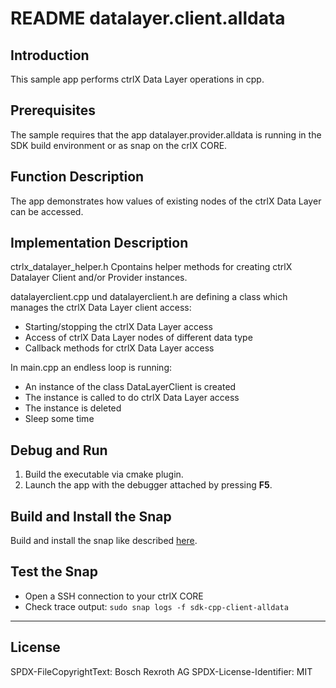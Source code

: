 # README datalayer.client.alldata

## Introduction

This sample app performs ctrlX Data Layer operations in cpp.

## Prerequisites

The sample requires that the app datalayer.provider.alldata is running in the SDK build environment or as snap on the crlX CORE.

## Function Description

The app demonstrates how values of existing nodes of the ctrlX Data Layer can be accessed.

## Implementation Description

ctrlx_datalayer_helper.h Cpontains helper methods for creating ctrlX Datalayer Client and/or Provider instances.

datalayerclient.cpp und datalayerclient.h are defining a class which manages the ctrlX Data Layer client access:

* Starting/stopping the ctrlX Data Layer access
* Access of ctrlX Data Layer nodes of different data type
* Callback methods for ctrlX Data Layer access


In main.cpp an endless loop is running:

* An instance of the class DataLayerClient is created
* The instance is called to do ctrlX Data Layer access
* The instance is deleted
* Sleep some time

## Debug and Run

1. Build the executable via cmake plugin.
2. Launch the app with the debugger attached by pressing __F5__.

## Build and Install the Snap

Build and install the snap like described [here](../README.md).

## Test the Snap

* Open a SSH connection to your ctrlX CORE
* Check trace output: `sudo snap logs -f sdk-cpp-client-alldata`

___

## License

SPDX-FileCopyrightText: Bosch Rexroth AG
SPDX-License-Identifier: MIT
